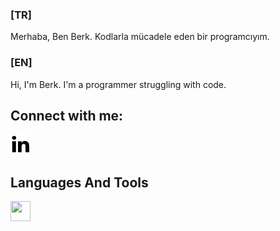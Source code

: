 
### [TR]
Merhaba, Ben Berk. Kodlarla mücadele eden bir programcıyım.
### [EN]
Hi, I'm Berk. I'm a programmer struggling with code.


## Connect with me:

<p align="left"> 
    <a href="https://www.linkedin.com/in/eberksahin/" target="_blank" rel="noreferrer"><img src="https://github.com/HaeckDesign/Get-Social-Social-Media-Font/blob/master/images/PNG/linkedin.png" width="32" height="32" /></a>



## Languages And Tools
    
<p align="left">
<a><img src="https://github.com/simple-icons/simple-icons/blob/develop/icons/csharp.svg" width="32" height="32"></a>


